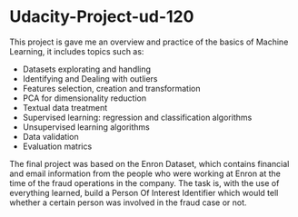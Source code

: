 # Udacity-Project-ud-120

This project is gave me an overview and practice of the basics of Machine Learning, it includes topics such as:

- Datasets explorating and handling
- Identifying and Dealing with outliers
- Features selection, creation and transformation
- PCA for dimensionality reduction
- Textual data treatment
- Supervised learning: regression and classification algorithms
- Unsupervised learning algorithms
- Data validation
- Evaluation matrics

The final project was based on the Enron Dataset, which contains financial and email information from the people who were working at Enron at the time of the fraud
operations in the company. The task is, with the use of everything learned, build a Person Of Interest Identifier which would tell whether a certain person was involved 
in the fraud case or not.



